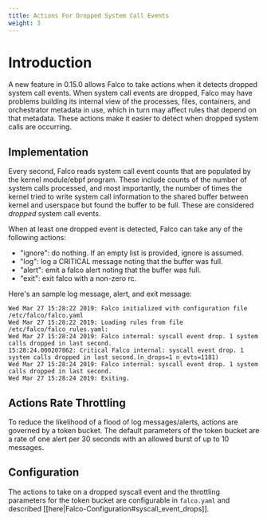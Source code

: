 ```yaml
---
title: Actions For Dropped System Call Events
weight: 3
---
```

# Introduction

A new feature in 0.15.0 allows Falco to take actions when it detects dropped system call events. When system call events are dropped, Falco may have problems building its internal view of the processes, files, containers, and orchestrator metadata in use, which in turn may affect rules that depend on that metadata. These actions make it easier to detect when dropped system calls are occurring.

## Implementation

Every second, Falco reads system call event counts that are populated by the kernel module/ebpf program. These include counts of the number of system calls processed, and most importantly, the number of times the kernel tried to write system call information to the shared buffer between kernel and userspace but found the buffer to be full. These are considered *dropped* system call events.

When at least one dropped event is detected, Falco can take any of the following actions:

* "ignore": do nothing. If an empty list is provided, ignore is assumed.
* "log": log a CRITICAL message noting that the buffer was full.
* "alert": emit a falco alert noting that the buffer was full.
* "exit": exit falco with a non-zero rc.

Here's an sample log message, alert, and exit message:

```
Wed Mar 27 15:28:22 2019: Falco initialized with configuration file /etc/falco/falco.yaml
Wed Mar 27 15:28:22 2019: Loading rules from file /etc/falco/falco_rules.yaml:
Wed Mar 27 15:28:24 2019: Falco internal: syscall event drop. 1 system calls dropped in last second.
15:28:24.000207862: Critical Falco internal: syscall event drop. 1 system calls dropped in last second.(n_drops=1 n_evts=1181)
Wed Mar 27 15:28:24 2019: Falco internal: syscall event drop. 1 system calls dropped in last second.
Wed Mar 27 15:28:24 2019: Exiting.
```

## Actions Rate Throttling

To reduce the likelihood of a flood of log messages/alerts, actions are governed by a token bucket. The default parameters of the token bucket are a rate of one alert per 30 seconds with an allowed burst of up to 10 messages.

## Configuration

The actions to take on a dropped syscall event and the throttling parameters for the token bucket are configurable in `falco.yaml` and described [[here|Falco-Configuration#syscall_event_drops]].